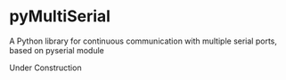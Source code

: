# pyMultiSerial
A Python library for continuous communication with multiple serial ports, based on pyserial module

Under Construction
